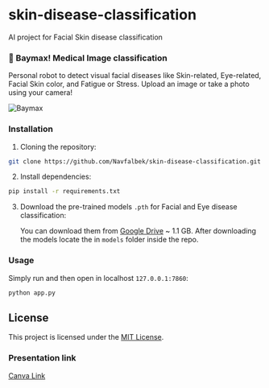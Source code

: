 # skin-disease-classification
AI project for Facial Skin disease classification

### 🤖 Baymax! Medical Image classification
Personal robot to detect visual facial diseases like Skin-related, Eye-related, Facial Skin color, and Fatigue or Stress. Upload an image or take a photo using your camera!

![Baymax](https://lumiere-a.akamaihd.net/v1/images/pp_baymax_herobanner_22586_755e6499.jpeg?region=0,0,2048,878)

### Installation
1. Cloning the repository:
```bash
git clone https://github.com/Navfalbek/skin-disease-classification.git
```

2. Install dependencies:
```bash
pip install -r requirements.txt
```

3. Download the pre-trained models  `.pth` for Facial and Eye disease classification:
   
   You can download them from [Google Drive](https://drive.google.com/drive/folders/16U4Y35bLDBHgkDyiHoBk1CqXXtu7lORb?usp=sharing) ~ 1.1 GB.
   After downloading the models locate the in `models` folder inside the repo.

### Usage
Simply run and then open in localhost `127.0.0.1:7860`:
```bash
python app.py
```

## License
This project is licensed under the [MIT License](LICENSE).

### Presentation link
[Canva Link](https://www.canva.com/design/DAGaB6qc2lk/bUo8p6mag0H1ZfF1zRkHmA/edit?utm_content=DAGaB6qc2lk&utm_campaign=designshare&utm_medium=link2&utm_source=sharebutton)
